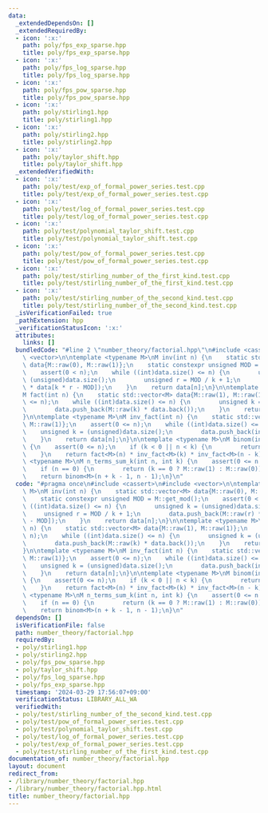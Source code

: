 ```yaml
---
data:
  _extendedDependsOn: []
  _extendedRequiredBy:
  - icon: ':x:'
    path: poly/fps_exp_sparse.hpp
    title: poly/fps_exp_sparse.hpp
  - icon: ':x:'
    path: poly/fps_log_sparse.hpp
    title: poly/fps_log_sparse.hpp
  - icon: ':x:'
    path: poly/fps_pow_sparse.hpp
    title: poly/fps_pow_sparse.hpp
  - icon: ':x:'
    path: poly/stirling1.hpp
    title: poly/stirling1.hpp
  - icon: ':x:'
    path: poly/stirling2.hpp
    title: poly/stirling2.hpp
  - icon: ':x:'
    path: poly/taylor_shift.hpp
    title: poly/taylor_shift.hpp
  _extendedVerifiedWith:
  - icon: ':x:'
    path: poly/test/exp_of_formal_power_series.test.cpp
    title: poly/test/exp_of_formal_power_series.test.cpp
  - icon: ':x:'
    path: poly/test/log_of_formal_power_series.test.cpp
    title: poly/test/log_of_formal_power_series.test.cpp
  - icon: ':x:'
    path: poly/test/polynomial_taylor_shift.test.cpp
    title: poly/test/polynomial_taylor_shift.test.cpp
  - icon: ':x:'
    path: poly/test/pow_of_formal_power_series.test.cpp
    title: poly/test/pow_of_formal_power_series.test.cpp
  - icon: ':x:'
    path: poly/test/stirling_number_of_the_first_kind.test.cpp
    title: poly/test/stirling_number_of_the_first_kind.test.cpp
  - icon: ':x:'
    path: poly/test/stirling_number_of_the_second_kind.test.cpp
    title: poly/test/stirling_number_of_the_second_kind.test.cpp
  _isVerificationFailed: true
  _pathExtension: hpp
  _verificationStatusIcon: ':x:'
  attributes:
    links: []
  bundledCode: "#line 2 \"number_theory/factorial.hpp\"\n#include <cassert>\n#include\
    \ <vector>\n\ntemplate <typename M>\nM inv(int n) {\n    static std::vector<M>\
    \ data{M::raw(0), M::raw(1)};\n    static constexpr unsigned MOD = M::get_mod();\n\
    \    assert(0 < n);\n    while ((int)data.size() <= n) {\n        unsigned k =\
    \ (unsigned)data.size();\n        unsigned r = MOD / k + 1;\n        data.push_back(M::raw(r)\
    \ * data[k * r - MOD]);\n    }\n    return data[n];\n}\n\ntemplate <typename M>\n\
    M fact(int n) {\n    static std::vector<M> data{M::raw(1), M::raw(1)};\n    assert(0\
    \ <= n);\n    while ((int)data.size() <= n) {\n        unsigned k = (unsigned)data.size();\n\
    \        data.push_back(M::raw(k) * data.back());\n    }\n    return data[n];\n\
    }\n\ntemplate <typename M>\nM inv_fact(int n) {\n    static std::vector<M> data{M::raw(1),\
    \ M::raw(1)};\n    assert(0 <= n);\n    while ((int)data.size() <= n) {\n    \
    \    unsigned k = (unsigned)data.size();\n        data.push_back(inv<M>(k) * data.back());\n\
    \    }\n    return data[n];\n}\n\ntemplate <typename M>\nM binom(int n, int k)\
    \ {\n    assert(0 <= n);\n    if (k < 0 || n < k) {\n        return M::raw(0);\n\
    \    }\n    return fact<M>(n) * inv_fact<M>(k) * inv_fact<M>(n - k);\n}\n\ntemplate\
    \ <typename M>\nM n_terms_sum_k(int n, int k) {\n    assert(0 <= n && 0 <= k);\n\
    \    if (n == 0) {\n        return (k == 0 ? M::raw(1) : M::raw(0));\n    }\n\
    \    return binom<M>(n + k - 1, n - 1);\n}\n"
  code: "#pragma once\n#include <cassert>\n#include <vector>\n\ntemplate <typename\
    \ M>\nM inv(int n) {\n    static std::vector<M> data{M::raw(0), M::raw(1)};\n\
    \    static constexpr unsigned MOD = M::get_mod();\n    assert(0 < n);\n    while\
    \ ((int)data.size() <= n) {\n        unsigned k = (unsigned)data.size();\n   \
    \     unsigned r = MOD / k + 1;\n        data.push_back(M::raw(r) * data[k * r\
    \ - MOD]);\n    }\n    return data[n];\n}\n\ntemplate <typename M>\nM fact(int\
    \ n) {\n    static std::vector<M> data{M::raw(1), M::raw(1)};\n    assert(0 <=\
    \ n);\n    while ((int)data.size() <= n) {\n        unsigned k = (unsigned)data.size();\n\
    \        data.push_back(M::raw(k) * data.back());\n    }\n    return data[n];\n\
    }\n\ntemplate <typename M>\nM inv_fact(int n) {\n    static std::vector<M> data{M::raw(1),\
    \ M::raw(1)};\n    assert(0 <= n);\n    while ((int)data.size() <= n) {\n    \
    \    unsigned k = (unsigned)data.size();\n        data.push_back(inv<M>(k) * data.back());\n\
    \    }\n    return data[n];\n}\n\ntemplate <typename M>\nM binom(int n, int k)\
    \ {\n    assert(0 <= n);\n    if (k < 0 || n < k) {\n        return M::raw(0);\n\
    \    }\n    return fact<M>(n) * inv_fact<M>(k) * inv_fact<M>(n - k);\n}\n\ntemplate\
    \ <typename M>\nM n_terms_sum_k(int n, int k) {\n    assert(0 <= n && 0 <= k);\n\
    \    if (n == 0) {\n        return (k == 0 ? M::raw(1) : M::raw(0));\n    }\n\
    \    return binom<M>(n + k - 1, n - 1);\n}\n"
  dependsOn: []
  isVerificationFile: false
  path: number_theory/factorial.hpp
  requiredBy:
  - poly/stirling1.hpp
  - poly/stirling2.hpp
  - poly/fps_pow_sparse.hpp
  - poly/taylor_shift.hpp
  - poly/fps_log_sparse.hpp
  - poly/fps_exp_sparse.hpp
  timestamp: '2024-03-29 17:56:07+09:00'
  verificationStatus: LIBRARY_ALL_WA
  verifiedWith:
  - poly/test/stirling_number_of_the_second_kind.test.cpp
  - poly/test/pow_of_formal_power_series.test.cpp
  - poly/test/polynomial_taylor_shift.test.cpp
  - poly/test/log_of_formal_power_series.test.cpp
  - poly/test/exp_of_formal_power_series.test.cpp
  - poly/test/stirling_number_of_the_first_kind.test.cpp
documentation_of: number_theory/factorial.hpp
layout: document
redirect_from:
- /library/number_theory/factorial.hpp
- /library/number_theory/factorial.hpp.html
title: number_theory/factorial.hpp
---
```

